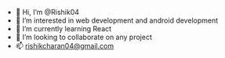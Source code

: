 - 👋 Hi, I’m @Rishik04
- 👀 I’m interested in web development and android development
- 🌱 I’m currently learning React
- 💞️ I’m looking to collaborate on any project
- 📫 rishikcharan04@gmail.com

<!---
Rishik04/Rishik04 is a ✨ special ✨ repository because its `README.md` (this file) appears on your GitHub profile.
You can click the Preview link to take a look at your changes.
--->
